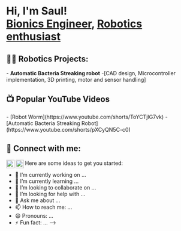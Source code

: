 <h1>Hi, I'm Saul! <br/><a href="https://github.com/Brengas">Bionics Engineer</a>, <a href="https://www.linkedin.com/in/saul-bringas/">Robotics enthusiast</a>

<h2>👨‍💻 Robotics Projects:</h2>
- <b>Automatic Bacteria Streaking robot</b>
  -[CAD design, Microcontroller implementation, 3D printing, motor and sensor handling]

<h2>📺 Popular YouTube Videos</h2>
- [Robot Worm](https://www.youtube.com/shorts/ToYCTjIG7vk)
- [Automatic Bacteria Streaking Robot](https://www.youtube.com/shorts/pXCyQN5C-c0)

<h2> 🤳 Connect with me:</h2>

[<img align="left" alt="Saul Bringas | YouTube" width="22px" src="https://cdn.jsdelivr.net/npm/simple-icons@v3/icons/youtube.svg" />][youtube]
[<img align="left" alt="Saul Bringas | LinkedIn" width="22px" src="https://cdn.jsdelivr.net/npm/simple-icons@v3/icons/linkedin.svg" />][linkedin]


[youtube]: https://www.youtube.com/@saulbringas
[linkedin]: https://www.linkedin.com/in/saul-bringas/



Here are some ideas to get you started:

- 🔭 I’m currently working on ...
- 🌱 I’m currently learning ...
- 👯 I’m looking to collaborate on ...
- 🤔 I’m looking for help with ...
- 💬 Ask me about ...
- 📫 How to reach me: ...
- 😄 Pronouns: ...
- ⚡ Fun fact: ...
-->
